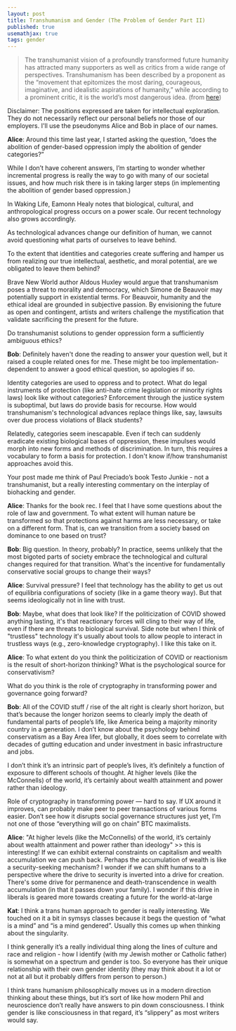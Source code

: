 ```yaml
---
layout: post
title: Transhumanism and Gender (The Problem of Gender Part II)
published: true
usemathjax: true
tags: gender
---
```

> The transhumanist vision of a profoundly transformed future humanity has attracted many supporters as well as critics from a wide range of perspectives. Transhumanism has been described by a proponent as the “movement that epitomizes the most daring, courageous, imaginative, and idealistic aspirations of humanity,” while according to a prominent critic, it is the world’s most dangerous idea. (from [here](https://transhumanism.fandom.com/wiki/Transhumanism))

Disclaimer: The positions expressed are taken for intellectual exploration. They do not necessarily reflect our personal beliefs nor those of our employers. I'll use the pseudonyms Alice and Bob in place of our names.

**Alice**: Around this time last year, I started asking the question, “does the abolition of gender-based oppression imply the abolition of gender categories?”

<!--excerpt-->

While I don’t have coherent answers, I’m starting to wonder whether incremental progress is really the way to go with many of our societal issues, and how much risk there is in taking larger steps (in implementing the abolition of gender based oppression.)

In Waking Life, Eamonn Healy notes that biological, cultural, and anthropological progress occurs on a power scale. Our recent technology also grows accordingly.

As technological advances change our definition of human, we cannot avoid questioning what parts of ourselves to leave behind.

To the extent that identities and categories create suffering and hamper us from realizing our true intellectual, aesthetic, and moral potential, are we obligated to leave them behind?

Brave New World author Aldous Huxley would argue that transhumanism poses a threat to morality and democracy, which Simone de Beauvoir may potentially support in existential terms. For Beauvoir, humanity and the ethical ideal are grounded in subjective passion. By envisioning the future as open and contingent, artists and writers challenge the mystification that validate sacrificing the present for the future.

Do transhumanist solutions to gender oppression form a sufficiently ambiguous ethics?

**Bob**: Definitely haven't done the reading to answer your question well, but it raised a couple related ones for me. These might be too implementation-dependent to answer a good ethical question, so apologies if so.

Identity categories are used to oppress and to protect. What do legal instruments of protection (like anti-hate crime legislation or minority rights laws) look like without categories? Enforcement through the justice system is suboptimal, but laws do provide basis for recourse. How would transhumanism's technological advances replace things like, say, lawsuits over due process violations of Black students?

Relatedly, categories seem inescapable. Even if tech can suddenly eradicate existing biological bases of oppression, these impulses would morph into new forms and methods of discrimination. In turn, this requires a vocabulary to form a basis for protection. I don't know if/how transhumanist approaches avoid this.

Your post made me think of Paul Preciado’s book Testo Junkie - not a transhumanist, but a really interesting commentary on the interplay of biohacking and gender.

**Alice**: Thanks for the book rec. I feel that I have some questions about the role of law and government. To what extent will human nature be transformed so that protections against harms are less necessary, or take on a different form. That is, can we transition from a society based on dominance to one based on trust?

**Bob**: Big question. In theory, probably? In practice, seems unlikely that the most bigoted parts of society embrace the technological and cultural changes required for that transition. What's the incentive for fundamentally conservative social groups to change their ways?

**Alice**: Survival pressure? I feel that technology has the ability to get us out of equilibria configurations of society (like in a game theory way). But that seems ideologically not in line with trust.

**Bob**: Maybe, what does that look like? If the politicization of COVID showed anything lasting, it's that reactionary forces will cling to their way of life, even if there are threats to biological survival. Side note but when I think of "trustless" technology it's usually about tools to allow people to interact in trustless ways (e.g., zero-knowledge cryptography). I like this take on it.

**Alice**: To what extent do you think the politicization of COVID or reactionism is the result of short-horizon thinking? What is the psychological source for conservativism?

What do you think is the role of cryptography in transforming power and governance going forward?

**Bob**: All of the COVID stuff / rise of the alt right is clearly short horizon, but that’s because the longer horizon seems to clearly imply the death of fundamental parts of people’s life, like America being a majority minority country in a generation. I don’t know about the psychology behind conservatism as a Bay Area lifer, but globally, it does seem to correlate with decades of gutting education and under investment in basic infrastructure and jobs.

I don’t think it’s an intrinsic part of people’s lives, it’s definitely a function of exposure to different schools of thought. At higher levels (like the McConnells) of the world, it’s certainly about wealth attainment and power rather than ideology.

Role of cryptography in transforming power — hard to say. If UX around it improves, can probably make peer to peer transactions of various forms easier. Don’t see how it disrupts social governance structures just yet, I’m not one of those “everything will go on chain” BTC maximalists.

**Alice**: "At higher levels (like the McConnells) of the world, it’s certainly about wealth attainment and power rather than ideology" >> this is interesting! If we can exhibit external constraints on capitalism and wealth accumulation we can push back. Perhaps the accumulation of wealth is like a security-seeking mechanism? I wonder if we can shift humans to a perspective where the drive to security is inverted into a drive for creation. There's some drive for permanence and death-transcendence in wealth accumulation (in that it passes down your family). I wonder if this drive in liberals is geared more towards creating a future for the world-at-large

**Kat**: I think a trans human approach to gender is really interesting. We touched on it a bit in symsys classes because it begs the question of “what is a mind” and “is a mind gendered”. Usually this comes up when thinking about the singularity. 

I think generally it’s a really individual thing along the lines of culture and race and religion - how I identify (with my Jewish mother or Catholic father) is somewhat on a spectrum and gender is too. So everyone has their unique relationship with their own gender identity (they may think about it a lot or not at all but it probably differs from person to person.)

I think trans humanism philosophically moves us in a modern direction thinking about these things, but it’s sort of like how modern Phil and neuroscience don’t really have answers to pin down consciousness. I think gender is like consciousness in that regard, it’s “slippery” as most writers would say.
